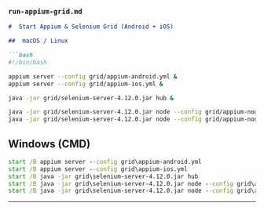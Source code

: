 
###  `run-appium-grid.md`

```markdown
#  Start Appium & Selenium Grid (Android + iOS)

##  macOS / Linux

```bash
#!/bin/bash

appium server --config grid/appium-android.yml &
appium server --config grid/appium-ios.yml &

java -jar grid/selenium-server-4.12.0.jar hub &

java -jar grid/selenium-server-4.12.0.jar node --config grid/appium-node-android.toml &
java -jar grid/selenium-server-4.12.0.jar node --config grid/appium-node-ios.toml &
```

## Windows (CMD)

```cmd
start /B appium server --config grid\appium-android.yml
start /B appium server --config grid\appium-ios.yml
start /B java -jar grid\selenium-server-4.12.0.jar hub
start /B java -jar grid\selenium-server-4.12.0.jar node --config grid\appium-node-android.toml
start /B java -jar grid\selenium-server-4.12.0.jar node --config grid\appium-node-ios.toml
```

---
